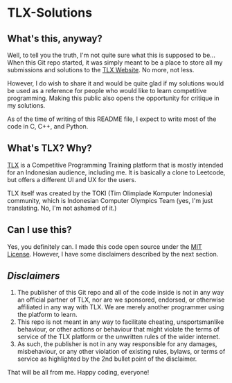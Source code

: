 # TLX-Solutions

## What's this, anyway?

Well, to tell you the truth, I'm not quite sure what this is supposed to be... When this Git repo started, it was simply meant to be a place to store all my submissions and solutions to the [TLX Website](https://tlx.toki.id). No more, not less.

However, I do wish to share it and would be quite glad if my solutions would be used as a reference for people who would like to learn competitive programming. Making this public also opens the opportunity for critique in my solutions.

As of the time of writing of this README file, I expect to write most of the code in C, C++, and Python.

## What's TLX? Why?

[TLX](https://tlx.toki.id) is a Competitive Programming Training platform that is mostly intended for an Indonesian audience, including me. It is basically a clone to Leetcode, but offers a different UI and UX for the users.

TLX itself was created by the TOKI (Tim Olimpiade Komputer Indonesia) community, which is Indonesian Computer Olympics Team (yes, I'm just translating. No, I'm not ashamed of it.)

## Can I use this?

Yes, you definitely can. I made this code open source under the [MIT License](https://opensource.org/license/mit). However, I have some disclaimers described by the next section.

## *Disclaimers*
1. The publisher of this Git repo and all of the code inside is not in any way an official partner of TLX, nor are we sponsored, endorsed, or otherwise affiliated in any way with TLX. We are merely another programmer using the platform to learn.
2. This repo is not meant in any way to facilitate cheating, unsportsmanlike behaviour, or other actions or behaviour that might violate the terms of service of the TLX platform or the unwritten rules of the wider internet.
3. As such, the publisher is not in any way responsible for any damages, misbehaviour, or any other violation of existing rules, bylaws, or terms of service as highlighted by the 2nd bullet point of the disclaimer.

That will be all from me. Happy coding, everyone!
